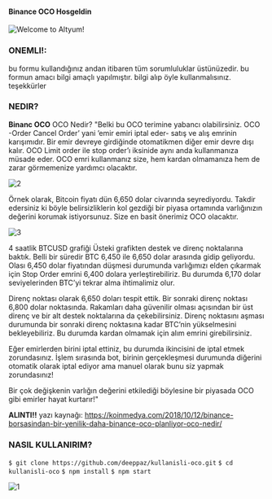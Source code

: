 
#### Binance OCO Hosgeldin
![Welcome to Altyum!](http://i64.tinypic.com/2web9ec.pn)

### **ONEMLI!:**

bu formu kullandığınız andan itibaren tüm sorumluluklar üstünüzedir. bu formun amacı bilgi amaçlı yapılmıştır. bilgi alıp öyle kullanmalısınız. teşekkürler

### NEDIR?

**Binanc OCO** OCO Nedir?
"Belki bu OCO terimine yabancı olabilirsiniz. OCO -Order Cancel Order’ yani ’emir emiri iptal eder- satış ve alış emrinin karışımıdır. Bir emir devreye girdiğinde otomatikmen diğer emir devre dışı kalır. OCO Limit order ile stop order’ı iksinide aynı anda kullanmanıza müsade eder. OCO emri kullanmanız size, hem kardan olmamanıza hem de zarar görmemenize yardımcı olacaktır.

![2](https://koinmedya.com/wp-content/uploads/2018/10/Trade-Inside-Bars-with-OCO-Orders_body_Picture_2.png)

Örnek olarak, Bitcoin fiyatı dün 6,650 dolar civarında seyrediyordu. Takdir edersiniz ki böyle belirsizliklerin kol gezdiği bir piyasa ortamında varlığınızın değerini korumak istiyorsunuz. Size en basit önerimiz OCO olacaktır.

![3](https://www.tradingview.com/x/AYd4AUC1/)

4 saatlik BTCUSD grafiği
Üsteki grafikten destek ve direnç noktalarına baktık. Belli bir süredir BTC 6,450 ile 6,650 dolar arasında gidip geliyordu. Olası 6,450 dolar fiyatından düşmesi durumunda varlığımızı elden çıkarmak için Stop Order emrini 6,400 dolara yerleştirebiliriz. Bu durumda 6,170 dolar seviyelerinden BTC’yi tekrar alma ihtimalimiz olur.

Direnç noktası olarak 6,650 doları tespit ettik. Bir sonraki direnç noktası 6,800 dolar noktasında. Rakamları daha güvenilir olması açısından bir üst direnç ve bir alt destek noktalarına da çekebilirsiniz. Direnç noktasını aşması durumunda bir sonraki direnç noktasına kadar BTC’nin yükselmesini bekleyebiliriz. Bu durumda kardan olmamak için alım emrini girebilirsiniz.

Eğer emirlerden birini iptal ettiniz, bu durumda ikincisini de iptal etmek zorundasınız. İşlem sırasında bot, birinin gerçekleşmesi durumunda diğerini otomatik olarak iptal ediyor ama manuel olarak bunu siz yapmak zorundasınız!

Bir çok değişkenin varlığın değerini etkilediği böylesine bir piyasada OCO gibi emirler hayat kurtarır!"

**ALINTI!!** yazı kaynağı: https://koinmedya.com/2018/10/12/binance-borsasindan-bir-yenilik-daha-binance-oco-planliyor-oco-nedir/

### NASIL KULLANIRIM?


`$ git clone https://github.com/deeppaz/kullanisli-oco.git`
`$ cd kullanisli-oco`
`$ npm install`
`$ npm start`


![1](http://i67.tinypic.com/ib9ug0.png)



